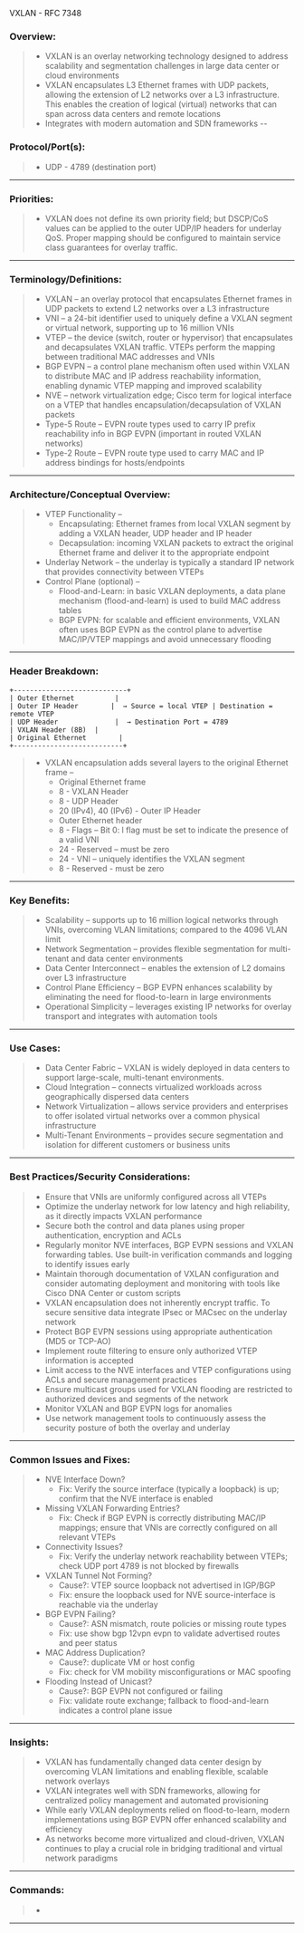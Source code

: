 VXLAN - RFC 7348

### Overview:
> * VXLAN is an overlay networking technology designed to address scalability and segmentation challenges in large data center or cloud environments
> * VXLAN encapsulates L3 Ethernet frames with UDP packets, allowing the extension of L2 networks over a L3 infrastructure. This enables the creation of logical (virtual) networks that can span across data centers and remote locations
> * Integrates with modern automation and SDN frameworks
--
### Protocol/Port(s): 
> * UDP - 4789 (destination port)
---
### Priorities:
> * VXLAN does not define its own priority field; but DSCP/CoS values can be applied to the outer UDP/IP headers for underlay QoS. Proper mapping should be configured to maintain service class guarantees for overlay traffic.
---
### Terminology/Definitions:
> * VXLAN – an overlay protocol that encapsulates Ethernet frames in UDP packets to extend L2 networks over a L3 infrastructure
> * VNI – a 24-bit identifier used to uniquely define a VXLAN segment or virtual network, supporting up to 16 million VNIs
> * VTEP – the device (switch, router or hypervisor) that encapsulates and decapsulates VXLAN traffic. VTEPs perform the mapping between traditional MAC addresses and VNIs
> * BGP EVPN – a control plane mechanism often used within VXLAN to distribute MAC and IP address reachability information, enabling dynamic VTEP mapping and improved scalability
> * NVE – network virtualization edge; Cisco term for logical interface on a VTEP that handles encapsulation/decapsulation of VXLAN packets
> * Type-5 Route – EVPN route types used to carry IP prefix reachability info in BGP EVPN (important in routed VXLAN networks)
> * Type-2 Route – EVPN route type used to carry MAC and IP address bindings for hosts/endpoints
---
### Architecture/Conceptual Overview:
> * VTEP Functionality –
>   * Encapsulating: Ethernet frames from local VXLAN segment by adding a VXLAN header, UDP header and IP header
>   * Decapsulation: incoming VXLAN packets to extract the original Ethernet frame and deliver it to the appropriate endpoint
> * Underlay Network – the underlay is typically a standard IP network that provides connectivity between VTEPs
> * Control Plane (optional) –
>   * Flood-and-Learn: in basic VXLAN deployments, a data plane mechanism (flood-and-learn) is used to build MAC address tables
>   * BGP EVPN: for scalable and efficient environments, VXLAN often uses BGP EVPN as the control plane to advertise MAC/IP/VTEP mappings and avoid unnecessary flooding
---
### Header Breakdown: 
```
+----------------------------+
| Outer Ethernet          |
| Outer IP Header        |  → Source = local VTEP | Destination = remote VTEP
| UDP Header              |  → Destination Port = 4789
| VXLAN Header (8B)  |
| Original Ethernet        |
+---------------------------+
```
> * VXLAN encapsulation adds several layers to the original Ethernet frame –
>   * Original Ethernet frame
>   * 8 - VXLAN Header
>   * 8 - UDP Header
>   * 20 (IPv4), 40 (IPv6) - Outer IP Header
>   * Outer Ethernet header
>   * 8 - Flags – Bit 0: l flag must be set to indicate the presence of a valid VNI
>   * 24 - Reserved – must be zero
>   * 24 - VNI – uniquely identifies the VXLAN segment
>   * 8 - Reserved - must be zero
---
### Key Benefits:
> * Scalability – supports up to 16 million logical networks through VNIs, overcoming VLAN limitations; compared to the 4096 VLAN limit
> * Network Segmentation – provides flexible segmentation for multi-tenant and data center environments
> * Data Center Interconnect – enables the extension of L2 domains over L3 infrastructure
> * Control Plane Efficiency – BGP EVPN enhances scalability by eliminating the need for flood-to-learn in large environments
> * Operational Simplicity – leverages existing IP networks for overlay transport and integrates with automation tools
---
### Use Cases:
> * Data Center Fabric – VXLAN is widely deployed in data centers to support large-scale, multi-tenant environments.
> * Cloud Integration – connects virtualized workloads across geographically dispersed data centers
> * Network Virtualization – allows service providers and enterprises to offer isolated virtual networks over a common physical infrastructure
> * Multi-Tenant Environments – provides secure segmentation and isolation for different customers or business units
---
### Best Practices/Security Considerations:
> * Ensure that VNIs are uniformly configured across all VTEPs
> * Optimize the underlay network for low latency and high reliability, as it directly impacts VXLAN performance
> * Secure both the control and data planes using proper authentication, encryption and ACLs
> * Regularly monitor NVE interfaces, BGP EVPN sessions and VXLAN forwarding tables. Use built-in verification commands and logging to identify issues early
> * Maintain thorough documentation of VXLAN configuration and consider automating deployment and monitoring with tools like Cisco DNA Center or custom scripts
> * VXLAN encapsulation does not inherently encrypt traffic. To secure sensitive data integrate IPsec or MACsec on the underlay network
> * Protect BGP EVPN sessions using appropriate authentication (MD5 or TCP-AO)
> * Implement route filtering to ensure only authorized VTEP information is accepted
> * Limit access to the NVE interfaces and VTEP configurations using ACLs and secure management practices
> * Ensure multicast groups used for VXLAN flooding are restricted to authorized devices and segments of the network
> * Monitor VXLAN and BGP EVPN logs for anomalies
> * Use network management tools to continuously assess the security posture of both the overlay and underlay
---
### Common Issues and Fixes:
> * NVE Interface Down?
>   * Fix: Verify the source interface (typically a loopback) is up; confirm that the NVE interface is enabled
> * Missing VXLAN Forwarding Entries?
>   * Fix: Check if BGP EVPN is correctly distributing MAC/IP mappings; ensure that VNIs are correctly configured on all relevant VTEPs
> * Connectivity Issues?
>   * Fix: Verify the underlay network reachability between VTEPs; check UDP port 4789 is not blocked by firewalls
> * VXLAN Tunnel Not Forming?
>   * Cause?: VTEP source loopback not advertised in IGP/BGP
>   * Fix: ensure the loopback used for NVE source-interface is reachable via the underlay
> * BGP EVPN Failing?
>   * Cause?: ASN mismatch, route policies or missing route types
>   * Fix: use show bgp 12vpn evpn to validate advertised routes and peer status
> * MAC Address Duplication?
>   * Cause?: duplicate VM or host config
>   * Fix: check for VM mobility misconfigurations or MAC spoofing
> * Flooding Instead of Unicast?
>   * Cause?: BGP EVPN not configured or failing
>   * Fix: validate route exchange; fallback to flood-and-learn indicates a control plane issue
---
### Insights:
> * VXLAN has fundamentally changed data center design by overcoming VLAN limitations and enabling flexible, scalable network overlays
> * VXLAN integrates well with SDN frameworks, allowing for centralized policy management and automated provisioning
> * While early VXLAN deployments relied on flood-to-learn, modern implementations using BGP EVPN offer enhanced scalability and efficiency
> * As networks become more virtualized and cloud-driven, VXLAN continues to play a crucial role in bridging traditional and virtual network paradigms
---
### Commands:
> *
---
